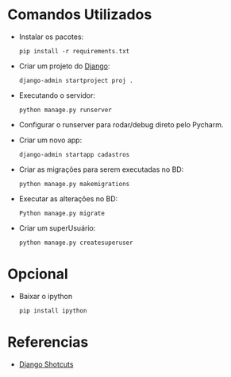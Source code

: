 # Comandos Utilizados

 - Instalar os pacotes:

   `pip install -r requirements.txt`


 - Criar um projeto do [Django](https://docs.djangoproject.com/en/4.2/intro/tutorial01/):

    `django-admin startproject proj .`


 - Executando o servidor:
   
   `python manage.py runserver`


 - Configurar o runserver para rodar/debug direto pelo Pycharm.


 - Criar um novo app:

    `django-admin startapp cadastros`


 - Criar as migrações para serem executadas no BD:

   `python manage.py makemigrations`


 - Executar as alterações no BD:

   `Python manage.py migrate`


 - Criar um superUsuário:

   `python manage.py createsuperuser`

# Opcional
 - Baixar o ipython
 
   `pip install ipython`

# Referencias
 - [Django Shotcuts](https://docs.djangoproject.com/en/4.2/topics/http/shortcuts/)